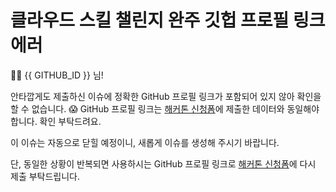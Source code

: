 # 클라우드 스킬 챌린지 완주 깃헙 프로필 링크 에러

👋🏼 {{ GITHUB_ID }} 님!

안타깝게도 제출하신 이슈에 정확한 GitHub 프로필 링크가 포함되어 있지 않아 확인을 할 수 없습니다. 😱 GitHub 프로필 링크는 [해커톤 신청폼](https://hgrd.kr/hackathon-register)에 제출한 데이터와 동일해야 합니다. 확인 부탁드려요.

이 이슈는 자동으로 닫힐 예정이니, 새롭게 이슈를 생성해 주시기 바랍니다.

단, 동일한 상황이 반복되면 사용하시는 GitHub 프로필 링크로 [해커톤 신청폼](https://hgrd.kr/hackathon-register)에 다시 제출 부탁드립니다.

